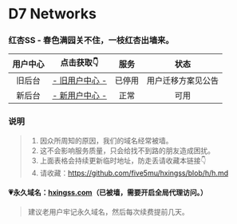 # D7 Networks

### 红杏SS - 春色满园关不住，一枝红杏出墙来。

| 用户中心 | 点击获取👇 | 服务 | 状态 |
| :----: | :----: | :----: | :----: |
| 旧后台 | [- 旧用户中心 -](http://old.d7fly.xyz) | 已停用 | 用户迁移方案见公告 |
| 新后台 | [- 新用户中心 -](http://new.d7fly.xyz) | 正常 | 可用 |

### 说明

> 1. 因众所周知的原因，我们的域名经常被墙。
> 2. 这不会影响服务质量，只会给找不到路的朋友造成困扰。
> 3. 上面表格会持续更新临时地址，防走丢请收藏本链接👇
> 4. 请收藏：https://github.com/five5mu/hxingss/blob/h/h.md

#### 💗永久域名：[hxingss.com](http://hxingss.com)（已被墙，需要开启全局代理访问。）

> 建议老用户牢记永久域名，然后每次续费提前几天。
